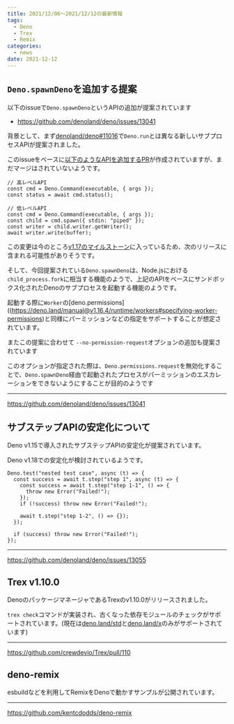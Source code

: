 ```yaml
---
title: 2021/12/06〜2021/12/12の最新情報
tags:
  - Deno
  - Trex
  - Remix
categories:
  - news
date: 2021-12-12
---
```


## `Deno.spawnDeno`を追加する提案

以下のissueで`Deno.spawnDeno`というAPIの追加が提案されています

- https://github.com/denoland/deno/issues/13041


背景として、まず[denoland/deno#11016](https://github.com/denoland/deno/issues/11016)で`Deno.run`とは異なる新しいサブプロセスAPIが提案されました。

このissueをベースに[以下のようなAPIを追加するPR](https://github.com/denoland/deno/pull/11618)が作成されていますが、まだマージはされていないようです。

```tsx
// 高レベルAPI
const cmd = Deno.Command(executable, { args });
const status = await cmd.status();

// 低レベルAPI
const cmd = Deno.Command(executable, { args });
const child = cmd.spawn({ stdin: "piped" });
const writer = child.writer.getWriter();
await writer.write(buffer);
```

この変更は今のところ[v1.17のマイルストーン](https://github.com/denoland/deno/milestone/28)に入っているため、次のリリースに含まれる可能性がありそうです。

そして、今回提案されている`Deno.spawnDeno`は、Node.jsにおける`child_process.fork`に相当する機能のようで、上記のAPIをベースにサンドボックス化されたDenoのサブプロセスを起動する機能のようです。

起動する際に`Worker`の[deno.permissions]((https://deno.land/manual@v1.16.4/runtime/workers#specifying-worker-permissions)と同様にパーミッションなどの指定をサポートすることが想定されています。

またこの提案に合わせて `--no-permission-request`オプションの追加も提案されています

このオプションが指定された際は、`Deno.permissions.request`を無効化することで、`Deno.spawnDeno`経由で起動されたプロセスがパーミッションのエスカレーションをできないようにすることが目的のようです

---

https://github.com/denoland/deno/issues/13041

## サブステップAPIの安定化について

Deno v1.15で導入されたサブステップAPIの安定化が提案されています。

Deno v1.18での安定化が検討されているようです。

```tsx
Deno.test("nested test case", async (t) => {
  const success = await t.step("step 1", async (t) => {
    const success = await t.step("step 1-1", () => {
      throw new Error("Failed!");
    });
    if (!success) throw new Error("Failed!");

    await t.step("step 1-2", () => {});
  });

  if (success) throw new Error("Failed!");
});
```

---

https://github.com/denoland/deno/issues/13055

## Trex v1.10.0

DenoのパッケージマネージャであるTrexのv1.10.0がリリースされました。

`trex check`コマンドが実装され、古くなった依存モジュールのチェックがサポートされています。(現在は[deno.land/std](https://deno.land/std)と[deno.land/x](https://deno.land/x)のみがサポートされています)

---

https://github.com/crewdevio/Trex/pull/110


## deno-remix

esbuildなどを利用してRemixをDenoで動かすサンプルが公開されています。

---

https://github.com/kentcdodds/deno-remix
